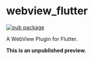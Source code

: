 # webview_flutter

[![pub package](https://img.shields.io/pub/v/webview_flutter.svg)](https://pub.dartlang.org/packages/webview_flutter)

A WebView Plugin for Flutter.

**This is an unpublished preview.**

